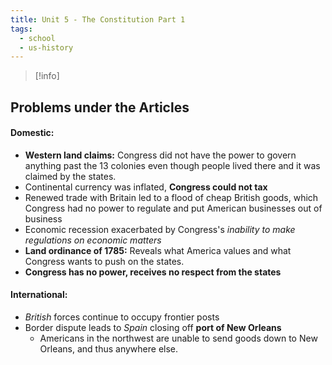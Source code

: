 ```yaml
---
title: Unit 5 - The Constitution Part 1
tags:
  - school
  - us-history
---
```

>[!info]
## Problems under the Articles

#### Domestic:

- **Western land claims:** Congress did not have the power to govern anything past the 13 colonies even though people lived there and it was claimed by the states.
- Continental currency was inflated, **Congress could not tax**
- Renewed trade with Britain led to a flood of cheap British goods, which Congress had no power to regulate and put American businesses out of business
- Economic recession exacerbated by Congress's *inability to make regulations on economic matters*
- **Land ordinance of 1785:** Reveals what America values and what Congress wants to push on the states. 
- **Congress has no power, receives no respect from the states**
#### International:
- *British* forces continue to occupy frontier posts
- Border dispute leads to *Spain* closing off **port of New Orleans**
	- Americans in the northwest are unable to send goods down to New Orleans, and thus anywhere else.

